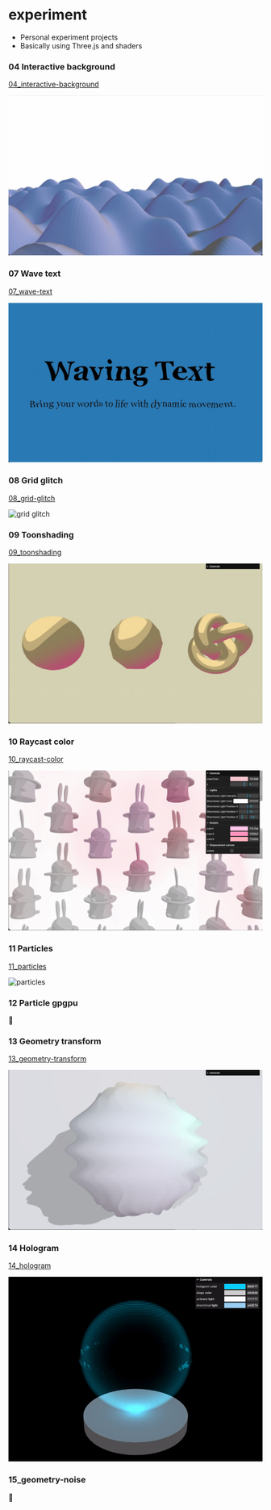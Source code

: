 # experiment

- Personal experiment projects
- Basically using Three.js and shaders

### 04 Interactive background

[04_interactive-background](./04_interactive-background)

![interactive background](./docs/wave.jpg)

### 07 Wave text

[07_wave-text](./07_wave-text)

![wave text](./docs/wave-text.jpg)

### 08 Grid glitch

[08_grid-glitch](./08_grid-glitch)

![grid glitch](./docs/fisheye_grid.gif)

### 09 Toonshading

[09_toonshading](./09_toonshading)

![toon shading](./docs/toon_halftone_shading.jpg)

### 10 Raycast color

[10_raycast-color](./10_raycast-color)

![raycast color](./docs/raycast-color.jpg)

### 11 Particles

[11_particles](./11_particles)

![particles](./docs/particle_scroll.gif)

### 12 Particle gpgpu

🚧

### 13 Geometry transform

[13_geometry-transform](./13_geometry-transform)

![geometry transform](./docs/geom-transform.png)

### 14 Hologram

[14_hologram](./14_hologram)

![hologram](./docs/hologram.gif)

### 15_geometry-noise

🚧

